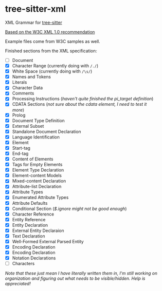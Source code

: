 # tree-sitter-xml
XML Grammar for [tree-sitter](https://github.com/tree-sitter/tree-sitter)

[Based on the W3C XML 1.0 recommendation](https://www.w3.org/TR/REC-xml/)

Example files come from W3C samples as well.

Finished sections from the XML specification:

- [ ] Document
- [x] Character Range (currently doing with `/./`)
- [x] White Space (currently doing with `/\s/`)
- [x] Names and Tokens
- [x] Literals
- [x] Character Data
- [x] Comments
- [x] Processing Instructions (*haven't quite finished the pi_target definition*)
- [x] CDATA Sections (*not sure about the cdata element, I need to test it more*)
- [x] Prolog
- [x] Document Type Definition
- [x] External Subset
- [x] Standalone Document Declaration
- [x] Language Identification
- [x] Element
- [x] Start-tag
- [x] End-tag
- [x] Content of Elements
- [x] Tags for Empty Elements
- [x] Element Type Declaration
- [x] Element-content Models
- [x] Mixed-content Declaration
- [x] Attribute-list Declaration
- [x] Attribute Types
- [x] Enumerated Attribute Types
- [x] Attribute Defaults
- [x] Conditional Section (*$.ignore might not be good enough*)
- [x] Character Reference
- [x] Entity Reference
- [x] Entity Declaration
- [x] External Entity Declaraion
- [x] Text Declaration
- [x] Well-Formed External Parsed Entity
- [x] Encoding Declaration
- [x] Encoding Declaration
- [x] Notation Declarations
- [ ] Characters

*Note that these just mean I have literally written them in, I'm still working on organization and figuring out what needs to be visible/hidden. Help is appreciated!*
